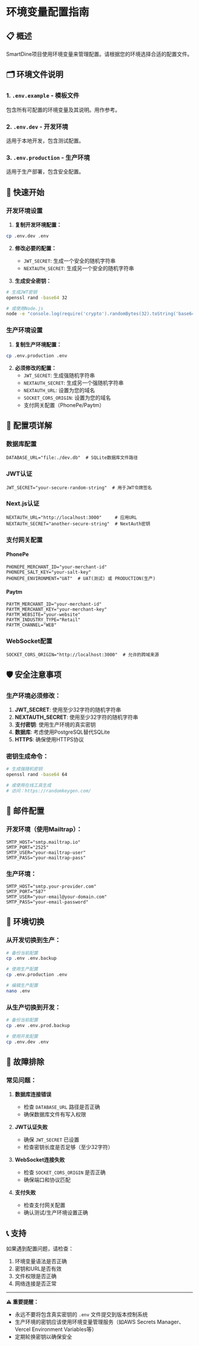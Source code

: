 # 环境变量配置指南

## 📋 概述

SmartDine项目使用环境变量来管理配置。请根据您的环境选择合适的配置文件。

## 🗂️ 环境文件说明

### 1. `.env.example` - 模板文件
包含所有可配置的环境变量及其说明。用作参考。

### 2. `.env.dev` - 开发环境
适用于本地开发，包含测试配置。

### 3. `.env.production` - 生产环境
适用于生产部署，包含安全配置。

## 🚀 快速开始

### 开发环境设置

1. **复制开发环境配置：**
```bash
cp .env.dev .env
```

2. **修改必要的配置：**
   - `JWT_SECRET`: 生成一个安全的随机字符串
   - `NEXTAUTH_SECRET`: 生成另一个安全的随机字符串

3. **生成安全密钥：**
```bash
# 生成JWT密钥
openssl rand -base64 32

# 或使用Node.js
node -e "console.log(require('crypto').randomBytes(32).toString('base64'))"
```

### 生产环境设置

1. **复制生产环境配置：**
```bash
cp .env.production .env
```

2. **必须修改的配置：**
   - `JWT_SECRET`: 生成强随机字符串
   - `NEXTAUTH_SECRET`: 生成另一个强随机字符串
   - `NEXTAUTH_URL`: 设置为您的域名
   - `SOCKET_CORS_ORIGIN`: 设置为您的域名
   - 支付网关配置（PhonePe/Paytm）

## 🔧 配置项详解

### 数据库配置
```env
DATABASE_URL="file:./dev.db"  # SQLite数据库文件路径
```

### JWT认证
```env
JWT_SECRET="your-secure-random-string"  # 用于JWT令牌签名
```

### Next.js认证
```env
NEXTAUTH_URL="http://localhost:3000"     # 应用URL
NEXTAUTH_SECRET="another-secure-string"  # NextAuth密钥
```

### 支付网关配置

#### PhonePe
```env
PHONEPE_MERCHANT_ID="your-merchant-id"
PHONEPE_SALT_KEY="your-salt-key"
PHONEPE_ENVIRONMENT="UAT"  # UAT(测试) 或 PRODUCTION(生产)
```

#### Paytm
```env
PAYTM_MERCHANT_ID="your-merchant-id"
PAYTM_MERCHANT_KEY="your-merchant-key"
PAYTM_WEBSITE="your-website"
PAYTM_INDUSTRY_TYPE="Retail"
PAYTM_CHANNEL="WEB"
```

### WebSocket配置
```env
SOCKET_CORS_ORIGIN="http://localhost:3000"  # 允许的跨域来源
```

## 🛡️ 安全注意事项

### 生产环境必须修改：
1. **JWT_SECRET**: 使用至少32字符的随机字符串
2. **NEXTAUTH_SECRET**: 使用至少32字符的随机字符串
3. **支付密钥**: 使用生产环境的真实密钥
4. **数据库**: 考虑使用PostgreSQL替代SQLite
5. **HTTPS**: 确保使用HTTPS协议

### 密钥生成命令：
```bash
# 生成强随机密钥
openssl rand -base64 64

# 或使用在线工具生成
# 访问：https://randomkeygen.com/
```

## 📧 邮件配置

### 开发环境（使用Mailtrap）：
```env
SMTP_HOST="smtp.mailtrap.io"
SMTP_PORT="2525"
SMTP_USER="your-mailtrap-user"
SMTP_PASS="your-mailtrap-pass"
```

### 生产环境：
```env
SMTP_HOST="smtp.your-provider.com"
SMTP_PORT="587"
SMTP_USER="your-email@your-domain.com"
SMTP_PASS="your-email-password"
```

## 🔄 环境切换

### 从开发切换到生产：
```bash
# 备份当前配置
cp .env .env.backup

# 使用生产配置
cp .env.production .env

# 编辑生产配置
nano .env
```

### 从生产切换到开发：
```bash
# 备份当前配置
cp .env .env.prod.backup

# 使用开发配置
cp .env.dev .env
```

## 🐛 故障排除

### 常见问题：

1. **数据库连接错误**
   - 检查 `DATABASE_URL` 路径是否正确
   - 确保数据库文件有写入权限

2. **JWT认证失败**
   - 确保 `JWT_SECRET` 已设置
   - 检查密钥长度是否足够（至少32字符）

3. **WebSocket连接失败**
   - 检查 `SOCKET_CORS_ORIGIN` 是否正确
   - 确保端口和协议匹配

4. **支付失败**
   - 检查支付网关配置
   - 确认测试/生产环境设置正确

## 📞 支持

如果遇到配置问题，请检查：
1. 环境变量语法是否正确
2. 密钥和URL是否有效
3. 文件权限是否正确
4. 网络连接是否正常

---

**⚠️ 重要提醒：**
- 永远不要将包含真实密钥的 `.env` 文件提交到版本控制系统
- 生产环境的密钥应该使用环境变量管理服务（如AWS Secrets Manager、Vercel Environment Variables等）
- 定期轮换密钥以确保安全
